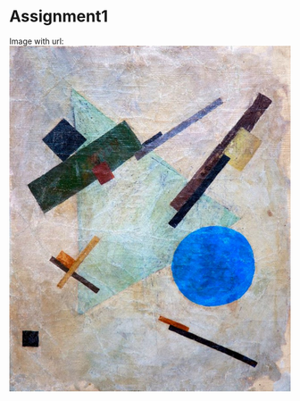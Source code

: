 # Assignment1

Image with url:  
![image description](https://github.com/SkylarDong008/CC2025-cd3984/blob/4384481abcd3a3df3072f77bbb0869a4b9719770/assignment1/Suprematist%20Composition.jpg)

